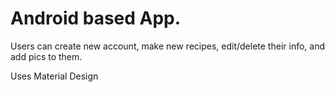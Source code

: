 # Android based App.

Users can create new account, make new recipes, edit/delete their info, and add pics to them.

Uses Material Design
